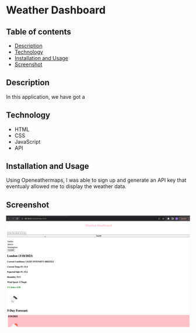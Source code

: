 # Weather Dashboard

## Table of contents 

 - [Description](#description)
 - [Technology](#technology)
 - [Installation and Usage](#installation-and-usage)
 - [Screenshot](#screenshot)

## Description 

In this application, we have got a 

## Technology

- HTML
- CSS
- JavaScript
- API 


## Installation and Usage 

Using Openeathermaps, I was able to sign up and generate an API key that eventualy allowed me to display the weather data.

## Screenshot

![Image](./images/Screenshot%202023-03-18%20at%2011.25.53.png)

